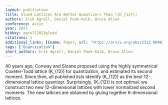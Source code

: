 ```yaml
---
layout: publication
title: Glued Lattices Are Better Quantizers Than \(K_{12}\)
authors: Erik Agrell, Daniel Pook-Kolb, Bruce Allen
conference: Arxiv
year: 2023
bibkey: agrell2023glued
citations: 1
additional_links: [{name: Paper, url: 'https://arxiv.org/abs/2312.00481'}]
tags: ["Quantization"]
short_authors: Erik Agrell, Daniel Pook-Kolb, Bruce Allen
---
```

40 years ago, Conway and Sloane proposed using the highly symmetrical
Coxeter-Todd lattice \(K_\{12\}\) for quantization, and estimated its second
moment. Since then, all published lists identify \(K_\{12\}\) as the best
12-dimensional lattice quantizer. Surprisingly, \(K_\{12\}\) is not optimal: we
construct two new 12-dimensional lattices with lower normalized second moments.
The new lattices are obtained by gluing together 6-dimensional lattices.